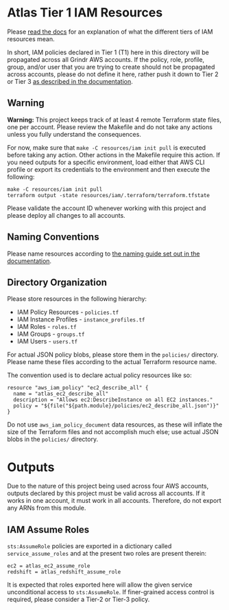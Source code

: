 # Atlas Tier 1 IAM Resources

Please [read the docs][iam-policies] for an explanation of what the different tiers of IAM resources mean.

In short, IAM policies declared in Tier 1 (T1) here in this directory will be propagated across all Grindr AWS accounts.
If the policy, role, profile, group, and/or user that you are trying to create should not be propagated across accounts,
please do not define it here, rather push it down to Tier 2 or Tier 3 [as described in the documentation][iam-policies].

## Warning

**Warning:** This project keeps track of at least 4 remote Terraform state files, one per account. Please review the
Makefile and do not take any actions unless you fully understand the consequences.

For now, make sure that `make -C resources/iam init pull` is executed before taking any action. Other actions in the Makefile
require this action. If you need outputs for a specific environment, load either that AWS CLI profile or export its
credentials to the environment and then execute the following:

```
make -C resources/iam init pull
terraform output -state resources/iam/.terraform/terraform.tfstate
```

Please validate the account ID whenever working with this project and please deploy all changes to all accounts.

## Naming Conventions

Please name resources according to [the naming guide set out in the documentation][iam-policies].

## Directory Organization

Please store resources in the following hierarchy:

 - IAM Policy Resources - `policies.tf`
 - IAM Instance Profiles - `instance_profiles.tf`
 - IAM Roles - `roles.tf`
 - IAM Groups - `groups.tf`
 - IAM Users - `users.tf`

For actual JSON policy blobs, please store them in the `policies/` directory. Please name these files according to the
actual Terraform resource name.

The convention used is to declare actual policy resources like so:

```
resource "aws_iam_policy" "ec2_describe_all" {
  name = "atlas_ec2_describe_all"
  description = "Allows ec2:DescribeInstance on all EC2 instances."
  policy = "${file("${path.module}/policies/ec2_describe_all.json")}"
}
```

Do not use `aws_iam_policy_document` data resources, as these will inflate the size of the Terraform files and not
accomplish much else; use actual JSON blobs in the `policies/` directory.

# Outputs

Due to the nature of this project being used across four AWS accounts, outputs declared by this project must be valid
across all accounts. If it works in one account, it must work in all accounts. Therefore, do not export any ARNs from
this module.

## IAM Assume Roles

`sts:AssumeRole` policies are exported in a dictionary called `service_assume_roles` and at the present two roles are
present therein:

```
ec2 = atlas_ec2_assume_role
redshift = atlas_redshift_assume_role
```

It is expected that roles exported here will allow the given service unconditional access to `sts:AssumeRole`. If
finer-grained access control is required, please consider a Tier-2 or Tier-3 policy.

 [iam-policies]: https://github.com/grindrllc/atlas/wiki/IAM-Policies
